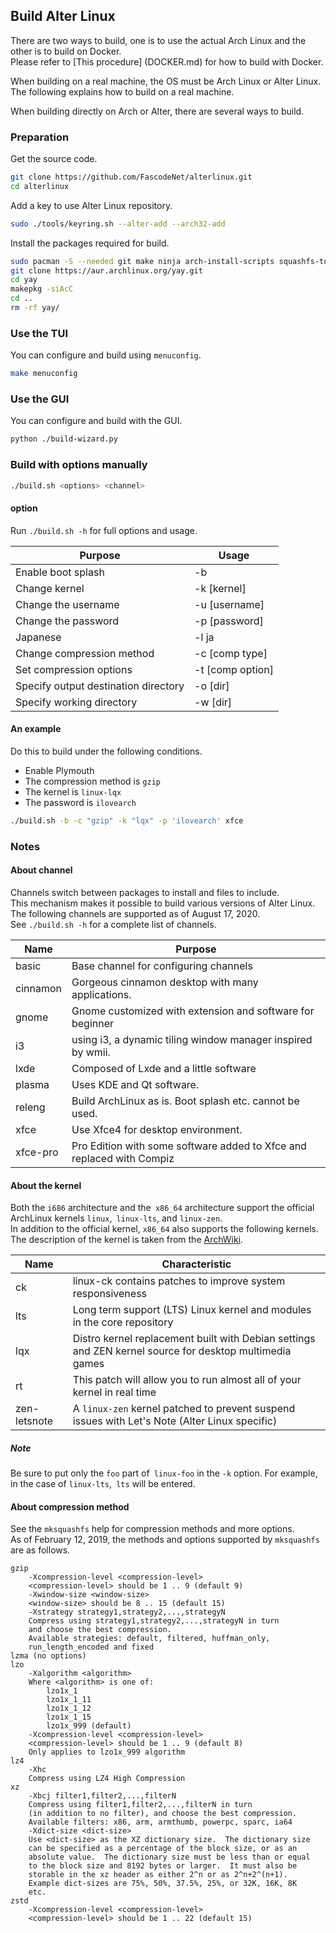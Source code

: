 ## Build Alter Linux

There are two ways to build, one is to use the actual Arch Linux and the other is to build on Docker.  
Please refer to [This procedure] (DOCKER.md) for how to build with Docker.  

When building on a real machine, the OS must be Arch Linux or Alter Linux.
The following explains how to build on a real machine.  

When building directly on Arch or Alter, there are several ways to build.  

### Preparation

Get the source code.

```bash
git clone https://github.com/FascodeNet/alterlinux.git
cd alterlinux
```

Add a key to use Alter Linux repository.

```bash
sudo ./tools/keyring.sh --alter-add --arch32-add
```

Install the packages required for build.

```bash
sudo pacman -S --needed git make ninja arch-install-scripts squashfs-tools libisoburn dosfstools ninja cmake pyalpm
git clone https://aur.archlinux.org/yay.git
cd yay
makepkg -siAcC
cd ..
rm -rf yay/
```

### Use the TUI

You can configure and build using `menuconfig`.  

```bash
make menuconfig
```

### Use the GUI

You can configure and build with the GUI.

```bash
python ./build-wizard.py
```

### Build with options manually

```bash
./build.sh <options> <channel>
```

#### option

Run `./build.sh -h` for full options and usage.  

 Purpose | Usage
--- | ---
 Enable boot splash | -b
 Change kernel | -k [kernel]
 Change the username | -u [username]
 Change the password | -p [password]
 Japanese | -l ja
 Change compression method | -c [comp type]
 Set compression options | -t [comp option]
 Specify output destination directory | -o [dir]
 Specify working directory | -w [dir]

#### An example

Do this to build under the following conditions.

- Enable Plymouth
- The compression method is `gzip`
- The kernel is `linux-lqx`
- The password is `ilovearch`

```bash
./build.sh -b -c "gzip" -k "lqx" -p 'ilovearch' xfce
```

### Notes

#### About channel

Channels switch between packages to install and files to include.  
This mechanism makes it possible to build various versions of Alter Linux.  
The following channels are supported as of August 17, 2020.  
See `./build.sh -h` for a complete list of channels.

Name | Purpose
--- | ---
basic | Base channel for configuring channels
cinnamon | Gorgeous cinnamon desktop with many applications.
gnome | Gnome customized with extension and software for beginner
i3 | using i3, a dynamic tiling window manager inspired by wmii.
lxde | Composed of Lxde and a little software
plasma | Uses KDE and Qt software.
releng | Build ArchLinux as is. Boot splash etc. cannot be used.
xfce | Use Xfce4 for desktop environment.
xfce-pro | Pro Edition with some software added to Xfce and replaced with Compiz

#### About the kernel

Both the `i686` architecture and the` x86_64` architecture support the official ArchLinux kernels `linux`,` linux-lts`, and `linux-zen`.  
In addition to the official kernel, `x86_64` also supports the following kernels.  
The description of the kernel is taken from the [ArchWiki](https://wiki.archlinux.jp/index.php/%E3%82%AB%E3%83%BC%E3%83%8D%E3%83%AB).

| Name         | Characteristic                                                                                          |
| ------------ | ------------------------------------------------------------------------------------------------------- |
| ck           | linux-ck contains patches to improve system responsiveness                                              |
| lts          | Long term support (LTS) Linux kernel and modules in the core repository                                 |
| lqx          | Distro kernel replacement built with Debian settings and ZEN kernel source for desktop multimedia games |
| rt           | This patch will allow you to run almost all of your kernel in real time                                 |
| zen-letsnote | A `linux-zen` kernel patched to prevent suspend issues with Let's Note (Alter Linux specific)           |

##### Note

Be sure to put only the `foo` part of` linux-foo` in the `-k` option. For example, in the case of `linux-lts`,` lts` will be entered.  

#### About compression method

See the `mksquashfs` help for compression methods and more options.  
As of February 12, 2019, the methods and options supported by `mksquashfs` are as follows.  

```
gzip
    -Xcompression-level <compression-level>
    <compression-level> should be 1 .. 9 (default 9)
    -Xwindow-size <window-size>
    <window-size> should be 8 .. 15 (default 15)
    -Xstrategy strategy1,strategy2,...,strategyN
    Compress using strategy1,strategy2,...,strategyN in turn
    and choose the best compression.
    Available strategies: default, filtered, huffman_only,
    run_length_encoded and fixed
lzma (no options)
lzo
    -Xalgorithm <algorithm>
    Where <algorithm> is one of:
        lzo1x_1
        lzo1x_1_11
        lzo1x_1_12
        lzo1x_1_15
        lzo1x_999 (default)
    -Xcompression-level <compression-level>
    <compression-level> should be 1 .. 9 (default 8)
    Only applies to lzo1x_999 algorithm
lz4
    -Xhc
    Compress using LZ4 High Compression
xz
    -Xbcj filter1,filter2,...,filterN
    Compress using filter1,filter2,...,filterN in turn
    (in addition to no filter), and choose the best compression.
    Available filters: x86, arm, armthumb, powerpc, sparc, ia64
    -Xdict-size <dict-size>
    Use <dict-size> as the XZ dictionary size.  The dictionary size
    can be specified as a percentage of the block size, or as an
    absolute value.  The dictionary size must be less than or equal
    to the block size and 8192 bytes or larger.  It must also be
    storable in the xz header as either 2^n or as 2^n+2^(n+1).
    Example dict-sizes are 75%, 50%, 37.5%, 25%, or 32K, 16K, 8K
    etc.
zstd
    -Xcompression-level <compression-level>
    <compression-level> should be 1 .. 22 (default 15)
```
